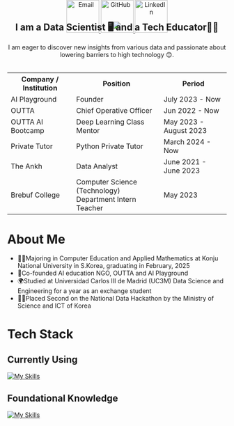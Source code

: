 <!--
- 👋 Hi, I’m @gaallmin
- 👀 I’m interested in data science, and analyzing things
- 🌱 I’m currently learning phython, C++structure, data analyzing
- 💞️ I’m looking to collaborate on ...
- 📫 How to reach me ...
-->
<div align="center">
  <img src="https://capsule-render.vercel.app/api?type=waving&color=FFD700&height=200&section=header&text=Hello,%20I%20am%20Min%20%F0%9F%91%8B&fontSize=60&fontAlign=50&fontAlignY=38&fontColor=1B4F72" 
    style="margin-bottom: -30px;" />
</div>

<div align="center" style="margin-top: -50px;">
  <a class="icon-link" href="Email:minjegal.ds@gmail.com">
    <img src="https://img.icons8.com/?size=100&id=qyRpAggnV0zH&format=png&color=000000" alt="Email" width="75" height="auto" style="display: inline-block;"/>
  </a>
  <a class="icon-link" href="https://github.com/gaallmin/">
    <img src="https://img.icons8.com/?size=100&id=3tC9EQumUAuq&format=png&color=000000" alt="GitHub" width="75" height="auto" style="display: inline-block;"/>
  </a>
  <a class="icon-link" href="https://www.linkedin.com/in/min-jegal-9507a4232/">
    <img src="https://img.icons8.com/?size=100&id=108786&format=png&color=000000" alt="LinkedIn" width="75" height="auto" style="display: inline-block;"/>
  </a>
</div>

<div align="center">
  <h2 style="margin-top: -30px;"> 
    I am a Data Scientist 🖥 and a Tech Educator👩‍🏫
  </h2>

  I am eager to discover new insights from various data and passionate about lowering barriers to high technology 😊. 
  <br><br>
</div>

<div align="center">
  <table>
    <tr>
      <th>Company / Institution</th>
      <th>Position</th>
      <th>Period</th>
    </tr>
    <tr>
      <td>AI Playground</td>
      <td>Founder</td>
      <td>July 2023 - Now</td>
    </tr>
    <tr>
      <td>OUTTA</td>
      <td>Chief Operative Officer</td>
      <td>Jun 2022 - Now</td>
    </tr>
    <tr>
      <td>OUTTA AI Bootcamp</td>
      <td>Deep Learning Class Mentor</td>
      <td>May 2023 - August 2023</td>
    </tr>
    <tr>
      <td>Private Tutor</td>
      <td>Python Private Tutor</td>
      <td>March 2024 - Now</td>
    </tr>
    <tr>
      <td>The Ankh</td>
      <td>Data Analyst</td>
      <td>June 2021 - June 2023</td>
    </tr>
    <tr>
      <td>Brebuf College</td>
      <td>Computer Science (Technology) <br> Department Intern Teacher</td>
      <td>May 2023</td>
    </tr>
  </table>
</div>


<h1>About Me</h1>
<ul>
  <li>👩‍🎓Majoring in Computer Education and Applied Mathematics at Konju National University in S.Korea, graduating in February, 2025</li>
  <li>🎈Co-founded AI education NGO, OUTTA and AI Playground</li>
  <li>🌍Studied at Universidad Carlos III de Madrid (UC3M) Data Science and Engineering for a year as an exchange student</li>
  <li>👩‍💻Placed Second on the National Data Hackathon by the Ministry of Science and ICT of Korea</li>
</ul>


<h1>Tech Stack</h1>
<h2>Currently Using</h2>
<a href="https://skillicons.dev">
  <img src="https://skillicons.dev/icons?i=py,r,sklearn,pytorch,mysql,gcp,figma&theme=light" alt="My Skills">
</a>

<h2>Foundational Knowledge</h2>
<a href="https://skillicons.dev">
  <img src="https://skillicons.dev/icons?i=js,html,css,c,flask,github,mongodb" alt="My Skills">
</a>


  
  

    







<!---
gaallmin/gaallmin is a ✨ special ✨ repository because its `README.md` (this file) appears on your GitHub profile.
You can click the Preview link to take a look at your changes.
--->
